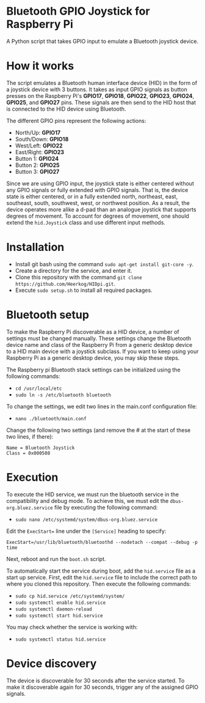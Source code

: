 # Bluetooth GPIO Joystick for Raspberry Pi
A Python script that takes GPIO input to emulate a Bluetooth joystick device.

# How it works
The script emulates a Bluetooth human interface device (HID) in the form of a joystick device with 3 buttons.
It takes as input GPIO signals as button presses on the Raspberry Pi's **GPIO17**, **GPIO18**, **GPIO22**, **GPIO23**, **GPIO24**, **GPIO25**, and **GPIO27** pins.
These signals are then send to the HID host that is connected to the HID device using Bluetooth.

The different GPIO pins represent the following actions:
  * North/Up: **GPIO17**
  * South/Down: **GPIO18**
  * West/Left: **GPIO22**
  * East/Right: **GPIO23**
  * Button 1: **GPIO24**
  * Button 2: **GPIO25**
  * Button 3: **GPIO27**

Since we are using GPIO input, the joystick state is either centered without any GPIO signals or fully extended with GPIO signals.
That is, the device state is either centered, or in a fully extended north, northeast, east, southeast, south, southwest, west, or northwest position.
As a result, the device operates more alike a d-pad than an analogue joystick that supports degrees of movement.
To account for degrees of movement, one should extend the `hid.Joystick` class and use different input methods.

# Installation
  * Install git bash using the command `sudo apt-get install git-core -y`.
  * Create a directory for the service, and enter it.
  * Clone this repository with the command `git clone https://github.com/Heerkog/HIDpi.git`.
  * Execute `sudo setup.sh` to install all required packages.

# Bluetooth setup
To make the Raspberry Pi discoverable as a HID device, a number of settings must be changed manually.
These settings change the Bluetooth device name and class of the Raspberry Pi from a generic desktop device to a HID main device with a joystick subclass.
If you want to keep using your Raspberry Pi as a generic desktop device, you may skip these steps.
 
The Raspberry pi Bluetooth stack settings can be initialized using the following commands: 

  * `cd /usr/local/etc`
  * `sudo ln -s /etc/bluetooth bluetooth` 

To change the settings, we edit two lines in the main.conf configuration file:

  * `nano ./bluetooth/main.conf`
  
Change the following two settings (and remove the # at the start of these two lines, if there):

```
Name = Bluetooth Joystick
Class = 0x000508
```

# Execution
To execute the HID service, we must run the bluetooth service in the compatibility and debug mode.
To achieve this, we must edit the `dbus-org.bluez.service` file by executing the following command:

  * `sudo nano /etc/systemd/system/dbus-org.bluez.service`
  
Edit the `ExecStart=` line under the `[Service]` heading to specify:
```
ExecStart=/usr/lib/bluetooth/bluetoothd --nodetach --compat --debug -p time
```

Next, reboot and run the `boot.sh` script.

To automatically start the service during boot, add the `hid.service` file as a start up service. 
First, edit the `hid.service` file to include the correct path to where you cloned this repository.
Then execute the following commands:
  * `sudo cp hid.service /etc/systemd/system/`
  * `sudo systemctl enable hid.service`
  * `sudo systemctl daemon-reload`
  * `sudo systemctl start hid.service`
  
You may check whether the service is working with:
  * `sudo systemctl status hid.service`
  
# Device discovery
The device is discoverable for 30 seconds after the service started.
To make it discoverable again for 30 seconds, trigger any of the assigned GPIO signals.